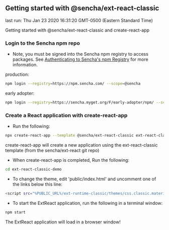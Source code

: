 ## Getting started with @sencha/ext-react-classic

last run: Thu Jan 23 2020 16:31:20 GMT-0500 (Eastern Standard Time)

Getting started with @sencha/ext-react-classic and create-react-app

### Login to the Sencha npm repo

* Note, you must be signed into the Sencha npm registry to access packages.
See [Authenticating to Sencha's npm Registry](getting_started.html#getting_started_-_authenticating_to_sencha_s_npm_registry)
for more information.

production:

```sh
npm login --registry=https://npm.sencha.com/ --scope=@sencha
```

early adopter:

```sh
npm login --registry=https://sencha.myget.org/F/early-adopter/npm/ --scope=@sencha
```

### Create a React application with create-react-app

- Run the following:

```sh
npx create-react-app --template @sencha/ext-react-classic ext-react-classic-demo
```

create-react-app will create a new application using the ext-react-classic template
(from the sencha/ext-react git repo)

- When create-react-app is completed, Run the following:

```sh
cd ext-react-classic-demo
```

- To change the theme, edit 'public/index.html' and uncomment one of the links below this line:

```sh
<script src="%PUBLIC_URL%/ext-runtime-classic/themes/css.classic.material.js"></script>
```

- To start the ExtReact application, run the following in a terminal window:

```sh
npm start
```

The ExtReact application will load in a browser window!
